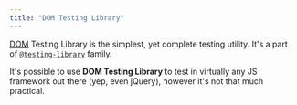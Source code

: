 ```yaml
---
title: "DOM Testing Library"
---
```


[DOM](Knowledge/WebDev/DOM.md) Testing Library is the simplest, yet complete testing utility. It's a part of [`@testing-library`](https://testing-library.com/docs/) family.

It's possible to use **DOM Testing Library** to test in virtually any JS framework out there (yep, even jQuery), however it's not that much practical.
